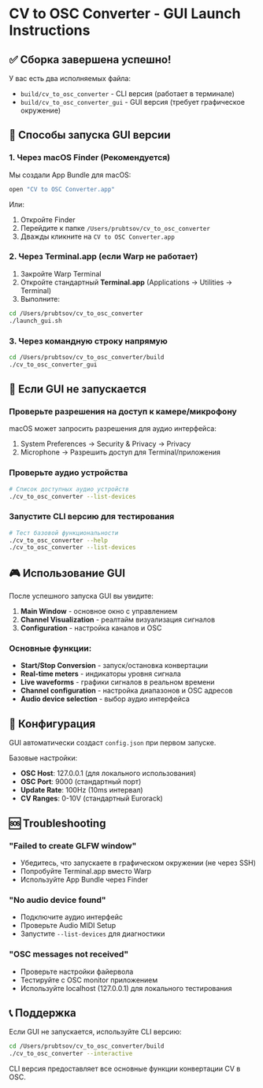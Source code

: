 # CV to OSC Converter - GUI Launch Instructions

## ✅ Сборка завершена успешно!

У вас есть два исполняемых файла:
- `build/cv_to_osc_converter` - CLI версия (работает в терминале)
- `build/cv_to_osc_converter_gui` - GUI версия (требует графическое окружение)

## 🎯 Способы запуска GUI версии

### 1. Через macOS Finder (Рекомендуется)

Мы создали App Bundle для macOS:

```bash
open "CV to OSC Converter.app"
```

Или:
1. Откройте Finder
2. Перейдите к папке `/Users/prubtsov/cv_to_osc_converter`
3. Дважды кликните на `CV to OSC Converter.app`

### 2. Через Terminal.app (если Warp не работает)

1. Закройте Warp Terminal
2. Откройте стандартный **Terminal.app** (Applications → Utilities → Terminal)
3. Выполните:
```bash
cd /Users/prubtsov/cv_to_osc_converter
./launch_gui.sh
```

### 3. Через командную строку напрямую

```bash
cd /Users/prubtsov/cv_to_osc_converter/build
./cv_to_osc_converter_gui
```

## 🔧 Если GUI не запускается

### Проверьте разрешения на доступ к камере/микрофону

macOS может запросить разрешения для аудио интерфейса:
1. System Preferences → Security & Privacy → Privacy
2. Microphone → Разрешить доступ для Terminal/приложения

### Проверьте аудио устройства

```bash
# Список доступных аудио устройств
./cv_to_osc_converter --list-devices
```

### Запустите CLI версию для тестирования

```bash
# Тест базовой функциональности
./cv_to_osc_converter --help
./cv_to_osc_converter --list-devices
```

## 🎮 Использование GUI

После успешного запуска GUI вы увидите:

1. **Main Window** - основное окно с управлением
2. **Channel Visualization** - реалтайм визуализация сигналов
3. **Configuration** - настройка каналов и OSC

### Основные функции:
- **Start/Stop Conversion** - запуск/остановка конвертации
- **Real-time meters** - индикаторы уровня сигнала
- **Live waveforms** - графики сигналов в реальном времени
- **Channel configuration** - настройка диапазонов и OSC адресов
- **Audio device selection** - выбор аудио интерфейса

## 📝 Конфигурация

GUI автоматически создаст `config.json` при первом запуске.

Базовые настройки:
- **OSC Host**: 127.0.0.1 (для локального использования)
- **OSC Port**: 9000 (стандартный порт)
- **Update Rate**: 100Hz (10ms интервал)
- **CV Ranges**: 0-10V (стандартный Eurorack)

## 🆘 Troubleshooting

### "Failed to create GLFW window"
- Убедитесь, что запускаете в графическом окружении (не через SSH)
- Попробуйте Terminal.app вместо Warp
- Используйте App Bundle через Finder

### "No audio device found"
- Подключите аудио интерфейс
- Проверьте Audio MIDI Setup
- Запустите `--list-devices` для диагностики

### "OSC messages not received"
- Проверьте настройки файервола
- Тестируйте с OSC monitor приложением
- Используйте localhost (127.0.0.1) для локального тестирования

## 📞 Поддержка

Если GUI не запускается, используйте CLI версию:
```bash
cd /Users/prubtsov/cv_to_osc_converter/build
./cv_to_osc_converter --interactive
```

CLI версия предоставляет все основные функции конвертации CV в OSC.
